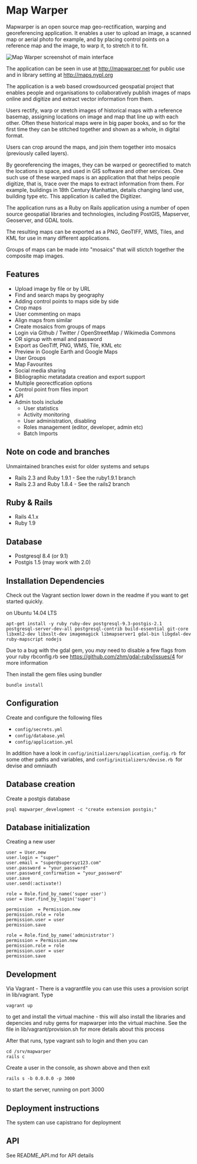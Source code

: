 # Map Warper

Mapwarper is an open source map geo-rectification, warping and georeferencing application.
It enables a user to upload an image, a scanned map or aerial photo for example, and by placing control points on a reference map and the image, to warp it, to stretch it to fit.

![Map Warper screenshot of main interface](/app/assets/images/Screenshot_MapWarper.png?raw=true "Map Warper screenshot of main interface")

The application can be seen in use at http://mapwarper.net for public use and in library setting at http://maps.nypl.org

The application is a web based crowdsourced geospatial project that enables people and organisations to collaboratively publish images of maps online and digitize and extract vector information from them. 

Users rectify, warp or stretch images of historical maps with a reference basemap, assigning locations on image and map that line up with each other. Often these historical maps were in big paper books, and so for the first time they can be stitched together and shown as a whole, in digital format.

Users can crop around the maps, and join them together into mosaics (previously called layers).

By georeferencing the images, they can be warped or georectified to match the locations in space, and used in GIS software and other services. One such use of these warped maps is an application that that helps people digitize, that is, trace over the maps to extract information from them. For example, buildings in 18th Century Manhattan, details changing land use, building type etc. This application is called the Digitizer.

The application runs as a Ruby on Rails application using a number of open source geospatial libraries and technologies, including PostGIS, Mapserver, Geoserver, and GDAL tools.

The resulting maps can be exported as a PNG, GeoTIFF, WMS, Tiles, and KML for use in many different applications.

Groups of maps can be made into "mosaics" that will stictch together the composite map images.

## Features

* Upload image by file or by URL
* Find and search maps by geography
* Adding control points to maps side by side
* Crop maps
* User commenting on maps
* Align maps from similar
* Create mosaics from groups of maps
* Login via Github / Twitter / OpenStreetMap / Wikimedia Commons
* OR signup with email and password
* Export as GeoTiff, PNG, WMS, Tile, KML etc
* Preview in Google Earth and Google Maps
* User Groups 
* Map Favourites
* Social media sharing
* Bibliographic metatadata creation and export support
* Multiple georectfication options
* Control point from files import
* API
* Admin tools include
  * User statistics
  * Activity monitoring
  * User administration, disabling
  * Roles management (editor, developer, admin etc)
  * Batch Imports
  

## Note on code and branches

Unmaintained branches exist for older systems and setups

* Rails 2.3 and Ruby 1.9.1 - See the ruby1.9.1 branch
* Rails 2.3 and Ruby 1.8.4 - See the rails2 branch

## Ruby & Rails

* Rails 4.1.x 
* Ruby 1.9

## Database

* Postgresql 8.4 (or 9.1)
* Postgis 1.5 (may work with 2.0)

## Installation Dependencies

Check out the Vagrant section lower down in the readme if you want to get started quickly.

on Ubuntu 14.04 LTS

```apt-get install -y ruby ruby-dev postgresql-9.3-postgis-2.1 postgresql-server-dev-all postgresql-contrib build-essential git-core libxml2-dev libxslt-dev imagemagick libmapserver1 gdal-bin libgdal-dev ruby-mapscript nodejs```

Due to a bug with the gdal gem, you _may_ need to disable a few flags from your ruby rbconfig.rb see https://github.com/zhm/gdal-ruby/issues/4 for more information

Then install the gem files using bundler

```bundle install```


## Configuration

Create and configure the following files

* `config/secrets.yml`
* `config/database.yml`
* `config/application.yml`

In addition have a look in `config/initializers/application_config.rb `for some other paths and variables, and `config/initializers/devise.rb `for devise and omniauth 

## Database creation

Create a postgis database

` psql mapwarper_development -c "create extension postgis;" `

## Database initialization

Creating a new user

    user = User.new
    user.login = "super"
    user.email = "super@superxyz123.com"
    user.password = "your_password"
    user.password_confirmation = "your_password"
    user.save
    user.send(:activate!)

    role = Role.find_by_name('super user')
    user = User.find_by_login('super')

    permission  = Permission.new
    permission.role = role
    permission.user = user
    permission.save

    role = Role.find_by_name('administrator')
    permission = Permission.new
    permission.role = role
    permission.user = user
    permission.save


## Development 

Via Vagrant - There is a vagrantfile you can use this uses a provision script in lib/vagrant. Type

    vagrant up
    
to get and install the virtual machine - this will also install the libraries and depencies and ruby gems for mapwarper into the virtual machine. See the file in lib/vagrant/provision.sh for more details about this process 

After that runs, type vagrant ssh to login and then you can 

    cd /srv/mapwarper
    rails c

Create a user in the console, as shown above and then exit

    rails s -b 0.0.0.0 -p 3000

to start the server, running on port 3000

## Deployment instructions

The system can use capistrano for deployment

## API

See README_API.md for API details


